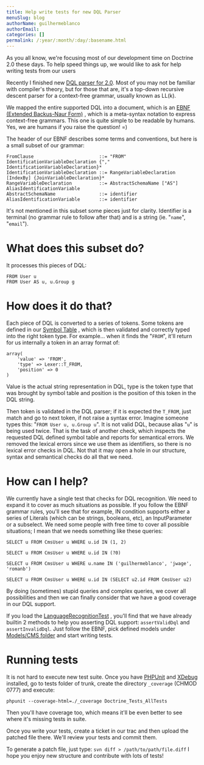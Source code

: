 ```yaml
---
title: Help write tests for new DQL Parser
menuSlug: blog
authorName: guilhermeblanco 
authorEmail: 
categories: []
permalink: /:year/:month/:day/:basename.html
---
```

As you all know, we're focusing most of our development time on Doctrine
2.0 these days. To help speed things up, we would like to ask for help
writing tests from our users

Recently I finished new [DQL parser for
2.0](http://trac.doctrine-project.org/browser/trunk/lib/Doctrine/ORM/Query/Parser.php).
Most of you may not be familiar with compiler's theory, but for those
that are, it's a top-down recursive descent parser for a context-free
grammar, usually known as LL(k).

We mapped the entire supported DQL into a document, which is an [EBNF
(Extended Backus-Naur
Form)](http://en.wikipedia.org/wiki/Extended_Backus–Naur_Form) , which
is a meta-syntax notation to express context-free grammars. This one is
quite simple to be readable by humans. Yes, we are humans if you raise
the question! =)

The header of our EBNF describes some terms and conventions, but here is
a small subset of our grammar:

    FromClause                        ::= "FROM" IdentificationVariableDeclaration {"," IdentificationVariableDeclaration}*
    IdentificationVariableDeclaration ::= RangeVariableDeclaration [IndexBy] {JoinVariableDeclaration}* 
    RangeVariableDeclaration          ::= AbstractSchemaName ["AS"] AliasIdentificationVariable
    AbstractSchemaName                ::= identifier
    AliasIdentificationVariable       ::= identifier

It's not mentioned in this subset some pieces just for clarity.
Identifier is a terminal (no grammar rule to follow after that) and is a
string (ie. "`name`", "`email`").

What does this subset do?
=========================

It processes this pieces of DQL:

    FROM User u
    FROM User AS u, u.Group g

How does it do that?
====================

Each piece of DQL is converted to a series of tokens. Some tokens are
defined in our [Symbol Table](http://en.wikipedia.org/wiki/Symbol_table)
, which is then validated and correctly typed into the right token type.
For example... when it finds the "`FROM`", it'll return for us
internally a token in an array format of:

    array(
        'value' => 'FROM', 
        'type' => Lexer::T_FROM, 
        'position' => 0
    )

Value is the actual string representation in DQL, type is the token type
that was brought by symbol table and position is the position of this
token in the DQL string.

Then token is validated in the DQL parser; if it is expected the
`T_FROM`, just match and go to next token, if not raise a syntax error.
Imagine someone types this: "`FROM User u, u.Group u`". It is not valid
DQL, because alias "`u`" is being used twice. That is the task of
another check, which inspects the requested DQL defined symbol table and
reports for semantical errors. We removed the lexical errors since we
use them as identifiers, so there is no lexical error checks in DQL. Not
that it may open a hole in our structure, syntax and semantical checks
do all that we need.

How can I help?
===============

We currently have a single test that checks for DQL recognition. We need
to expand it to cover as much situations as possible. If you follow the
EBNF grammar rules, you'll see that for example, IN condition supports
either a series of Literals (which can be strings, booleans, etc), an
InputParameter or a subselect. We need some people with free time to
cover all possible situations; I mean that we needs something like these
queries:

    SELECT u FROM CmsUser u WHERE u.id IN (1, 2)

    SELECT u FROM CmsUser u WHERE u.id IN (?0)

    SELECT u FROM CmsUser u WHERE u.name IN ('guilhermeblanco', 'jwage', 'romanb')

    SELECT u FROM CmsUser u WHERE u.id IN (SELECT u2.id FROM CmsUser u2)

By doing (sometimes) stupid queries and complex queries, we cover all
possibilities and then we can finally consider that we have a good
coverage in our DQL support.

If you load the
[LanguageRecognitionTest](http://trac.doctrine-project.org/browser/trunk/tests/Doctrine/Tests/ORM/Query/LanguageRecognitionTest.php)
, you'll find that we have already builtin 2 methods to help you
asserting DQL support: `assertValidDql` and `assertInvalidDql`. Just
follow the EBNF, pick defined models under [Models/CMS
folder](http://trac.doctrine-project.org/browser/trunk/tests/Doctrine/Tests/Models/CMS)
and start writing tests.

Running tests
=============

It is not hard to execute new test suite. Once you have
[PHPUnit](http://phpunit.de) and [XDebug](http://xdebug.org) installed,
go to tests folder of trunk, create the directory `_coverage` (CHMOD
0777) and execute:

    phpunit --coverage-html=./_coverage Doctrine_Tests_AllTests

Then you'll have coverage too, which means it'll be even better to see
where it's missing tests in suite.

Once you write your tests, create a ticket in our trac and then upload
the patched file there. We'll review your tests and commit them.

To generate a patch file, just type:
`svn diff > /path/to/path/file.diff` I hope you enjoy new structure and
contribute with lots of tests!
